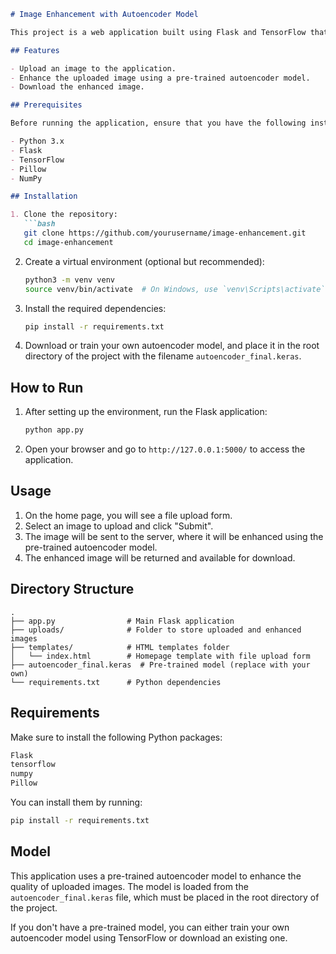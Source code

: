 ```markdown
# Image Enhancement with Autoencoder Model

This project is a web application built using Flask and TensorFlow that allows users to upload images and enhance them using an autoencoder model. The model improves the quality of the uploaded image and returns the enhanced version.

## Features

- Upload an image to the application.
- Enhance the uploaded image using a pre-trained autoencoder model.
- Download the enhanced image.

## Prerequisites

Before running the application, ensure that you have the following installed on your system:

- Python 3.x
- Flask
- TensorFlow
- Pillow
- NumPy

## Installation

1. Clone the repository:
   ```bash
   git clone https://github.com/yourusername/image-enhancement.git
   cd image-enhancement
   ```

2. Create a virtual environment (optional but recommended):
   ```bash
   python3 -m venv venv
   source venv/bin/activate  # On Windows, use `venv\Scripts\activate`
   ```

3. Install the required dependencies:
   ```bash
   pip install -r requirements.txt
   ```

4. Download or train your own autoencoder model, and place it in the root directory of the project with the filename `autoencoder_final.keras`.

## How to Run

1. After setting up the environment, run the Flask application:
   ```bash
   python app.py
   ```

2. Open your browser and go to `http://127.0.0.1:5000/` to access the application.

## Usage

1. On the home page, you will see a file upload form.
2. Select an image to upload and click "Submit".
3. The image will be sent to the server, where it will be enhanced using the pre-trained autoencoder model.
4. The enhanced image will be returned and available for download.

## Directory Structure

```
.
├── app.py                # Main Flask application
├── uploads/              # Folder to store uploaded and enhanced images
├── templates/            # HTML templates folder
│   └── index.html        # Homepage template with file upload form
├── autoencoder_final.keras  # Pre-trained model (replace with your own)
└── requirements.txt      # Python dependencies
```

## Requirements

Make sure to install the following Python packages:

```txt
Flask
tensorflow
numpy
Pillow
```

You can install them by running:

```bash
pip install -r requirements.txt
```

## Model

This application uses a pre-trained autoencoder model to enhance the quality of uploaded images. The model is loaded from the `autoencoder_final.keras` file, which must be placed in the root directory of the project.

If you don't have a pre-trained model, you can either train your own autoencoder model using TensorFlow or download an existing one.

